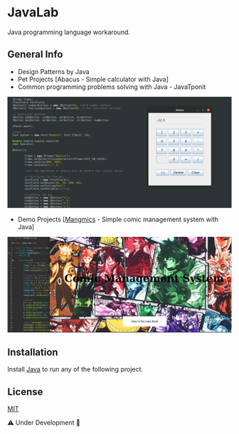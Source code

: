 # JavaLab
Java programming language workaround. 

## General Info
 - Design Patterns by Java
 - Pet Projects [Abacus - Simple calculator with Java]
 - Common programming problems solving with Java - JavaTponit
 
 ![Example screenshot](https://github.com/nou-ros/javaLab/blob/main/demoProjects/abacus/abacus.png)
 
 - Demo Projects [[Mangmics](https://github.com/nou-ros/JavaLab/tree/main/demo_projects/mangmics) - Simple comic management system with Java]
 
 ![Example screenshot](https://github.com/nou-ros/JavaLab/blob/main/demo_projects/mangmics/project_images/1_intro.png)
 
## Installation
Install [Java](https://www.oracle.com/java/technologies/javase-downloads.html) to run any of the following project.

## License
[MIT](https://choosealicense.com/licenses/mit/)

⚠️ Under Development 🚧
